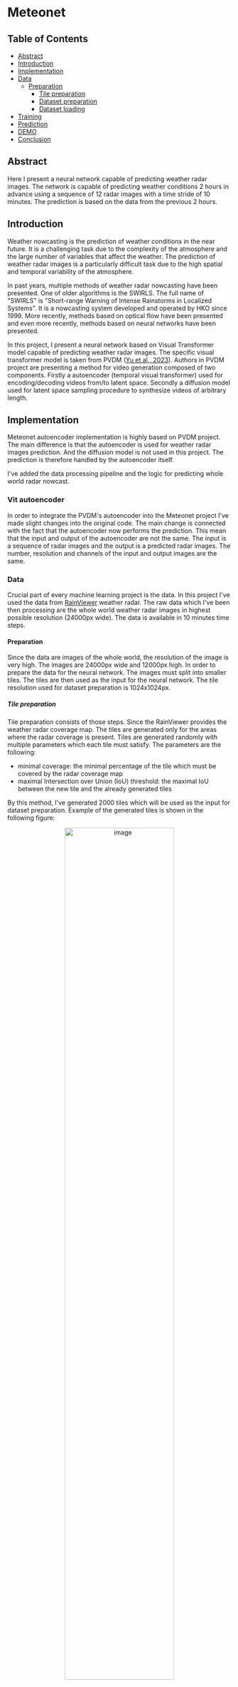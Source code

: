 # Meteonet

## Table of Contents

  - [Abstract](#abstract)
  - [Introduction](#introduction) 
  - [Implementation](#implementation)
  - [Data](#data)
    - [Preparation](#preparation)
      - [Tile preparation](#tile-preparation)
      - [Dataset preparation](#dataset-preparation)
      - [Dataset loading](#dataset-loading)
  - [Training](#training)
  - [Prediction](#prediction)
  - [DEMO](#demo)
  - [Conclusion](#conclusion)


## Abstract

Here I present a neural network capable of predicting weather radar images. The network is capable of predicting weather conditions 2 hours in advance using a sequence of 12 radar images with a time stride of 10 minutes. The prediction is based on the data from the previous 2 hours.

## Introduction
Weather nowcasting is the prediction of weather conditions in the near future. It is a challenging task due to the complexity of the atmosphere and the large number of variables that affect the weather. The prediction of weather radar images is a particularly difficult task due to the high spatial and temporal variability of the atmosphere. 


In past years, multiple methods of weather radar nowcasting have been presented. One of older algorithms is the SWIRLS. The full name of "SWIRLS" is "Short-range Warning of Intense Rainstorms in Localized Systems". It is a nowcasting system developed and operated by HKO since 1999. More recently, methods based on optical flow have been presented and even more recently, methods based on neural networks have been presented.

In this project, I present a neural network based on Visual Transformer model capable of predicting weather radar images. The specific visual transformer model is taken from PVDM ([Yu et al., 2023](https://github.com/sihyun-yu/PVDM)). Authors in PVDM project are presenting a method for video generation composed of two components. Firstly a autoencoder (temporal visual transformer) used for encoding/decoding videos from/to latent space. Secondly a diffusion model used for latent space sampling procedure to synthesize videos of arbitrary length. 

## Implementation
Meteonet autoencoder implementation is highly based on PVDM project. The main difference is that the autoencoder is used for weather radar images prediction. And the diffusion model is not used in this project. The prediction is therefore handled by the autoencoder itself.

I've added the data processing pipeline and the logic for predicting whole world radar nowcast.


### Vit autoencoder

In order to integrate the PVDM's autoencoder into the Meteonet project I've made slight changes into the original code. The main change is connected with the fact that the autoencoder now performs the prediction. This mean that the input and output of the autoencoder are not the same. The input is a sequence of radar images and the output is a predicted radar images. The number, resolution and channels of the input and output images are the same. 

### Data 

Crucial part of every machine learning project is the data. In this project I've used the data from [RainViewer](https://www.rainviewer.com/api.html) weather radar. The raw data which I've been then processing are the whole world weather radar images in highest possible resolution (24000px wide). The data is available in 10 minutes time steps. 

#### Preparation
Since the data are images of the whole world, the resolution of the image is very high. The images are 24000px wide and 12000px high. In order to prepare the data for the neural network. The images must split into smaller tiles. The tiles are then used as the input for the neural network. The tile resolution used for dataset preparation is 1024x1024px.

##### Tile preparation
Tile preparation consists of those steps. Since the RainViewer provides the weather radar coverage map. The tiles are generated only for the areas where the radar coverage is present. Tiles are generated randomly with multiple parameters which each tile must satisfy. The parameters are the following: 
  - minimal coverage: the minimal percentage of the tile which must be covered by the radar coverage map
  - maximal Intersection over Union (IoU) threshold: the maximal IoU between the new tile and the already generated tiles

By this method, I've generated 2000 tiles which will be used as the input for dataset preparation. Example of the generated tiles is shown in the following figure:

<center>
<img src="docs/tiles_example.png" alt="image" width="70%" height="auto">
</center>

This process is covered by the `data/tile_gen.py` script.
 
 ``` bash
 python3 tile_gen.py --image ../0_0.png --tile_size 1024
 ```
 0_0.png is coverage map image.

##### Dataset preparation
The dataset preparation is the process of creating the dataset from weather radar images using the generated tiles. The dataset is created by cutting the weather radar images into the tiles and then saving the tiles as separate images. By this process, I've created a dataset consisting of long time series data (multiple months) for each tile.

Second stage of dataset preparation is filtering of mostly empty images. By the nature of weather radar imaging, the images are very often empty or contain only a small amount of data. The filtering process is based on the percentage of the image which is covered by the radar coverage map. The images with less than 15% coverage are filtered out.

By this time the images are ready for training.

##### Dataset loading
Since the input network is sequence of images, the dataset loader scans the dataset and creates the set of uninterrupted image sequences of specified length. 

The sequence is then loaded images are downscaled to 256x256px and normalized to the range of -1 to 1. The downscale is necessary for the network to be able to process the data in reasonable time. At the and it is expected to upscale the images back by srgan or similar method.

### Training
Since I based the Meteonet on the PVDM project, the training process is mostly the same except minor facts. I am using only the Vit autoencoder part of the PVDM and even it is edited in order to support sequence to sequence prediction, which means that the input and output of the network are not the same. The input is a sequence of radar images and the output is a predicted radar images. 

When training meteonet I've used pretrained weights from the PVDM project and only omitted the input and output layer of the network, because of different dimensionality. The input and output layer are then trained from scratch. Hence the --partial-load argument in the training script.

The training duration is thanks to using pretrained weights significantly shorter than training and in the end the whole network is trained in scope of 2 days on a single GPU (Nvidia A100 40GB).

The training command is the following:

``` bash
# First you need to have dataset prepared. Sample dataset is in repository. Just extract the sample_dataset.tar.xz file.
python3.10 train.py --data-path sample_dataset --partial-load --checkpoint pvdm_pretrained_model.pth
```

This command will train the network on the sample dataset and generate the model weights pth file.

**Note:** If you want to get access to dataset which I've used for training, please contact me.

### Prediction
The main outcome of this work is working prediction of weather radar for whole world for next several hours. The core of the prediction is the trained neural network, which is only capable of predicting single tile at the time. But the world is much bigger than single tile can cover. The prediction is therefore handled an additional algorithm which is responsible for blending the predicted tiles into one image of the whole world.

Mechanism behind the prediction is the following:
Precursors:
  - We have 12 past radar images of whole world. I have been working with data from [RainViewer](https://www.rainviewer.com/api.html) which provides the weather radar images in 10 minutes time steps.
  - We have the coverage map of the radar coverage.
  - We have trained neural network capable of predicting the weather radar images for the next 2 hours. (The training section above.)

Prediction:
  - The world map needs to divided into multiple sets of tiles. Tile size is 256x256px. (Prepared tiles are in repository in `inference_tiles.json`.) 
    - First tile set is a set of tiles which divides the world without any starting offset.
    - Second tile set is a set of tiles which divides the world with 128px (half of tile size) offset in x axis.
    - Third tile set is a set of tiles which divides the world with 128px (half of tile size) offset in y axis.
    - Fourth tile set is a set of tiles which divides the world with 128px (half of tile size) offset in x and y axis.
  The logic behind the tile sets is to cover the whole world with the tiles and also to cover situations that happening on tile crossing. Lets say there is a cloud which is transitioning from one tile to another. Without intersecting tile the information transfer would be impossible.
  - We will extract image sequences per tile and filter out those which are mostly empty, to speed up the prediction.
  - We will use the model to perform the prediction for every prepared tile.
  - Now only thing we need to do is to blend images into single image.
  - The blending process is based on the fact that the tiles are overlapping, Which means that we have a multilayered image. The blending process itself takes a median pixel value from all layers. 


Whole process is covered by the `inference.py` script. The script is capable of predicting the weather radar images for the next 2 hours. The prediction is based on the past 12 radar images with a time stride of 10 minutes. 

``` bash
python3 -m inference
```
Script will download the past 12 radar images from RainViewer and perform the prediction. The prediction is then saved.

### DEMO
And now stop with those blank words and let's see the prediction in action. Here I present multiple single tile predictions (in form of gif image) where the past (input data) as well as the unseen reality (ground truth) are shown. The prediction is based on the past 12 radar images with a time stride of 10 minutes. 

<center>
<img src="docs/matrix.gif" alt="matrix result gif" width="100%">
</center>

## Conclusion
In this project, I've presented a neural network adapted from PVDM project capable of predicting weather radar images. Trained model files as well as all necessary scripts are available in the repository. Please not that this was my **hobby** project and therefore it is not perfect and can be improved in many ways. If you have any questions or you want to get access to the dataset, please contact me via github issues or email.

Thank you for reading.

Jan Jurča